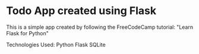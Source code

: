 # Todo App created using Flask
This is a simple app created by following the FreeCodeCamp tutorial: "Learn Flask for Python"

Technologies Used:
Python
Flask
SQLite